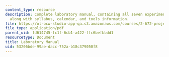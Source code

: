 ```yaml
---
content_type: resource
description: Complete laboratory manual, containing all seven experiments of the course
  along with syllabus, calendar, and tools information.
file: https://ol-ocw-studio-app-qa.s3.amazonaws.com/courses/2-672-project-laboratory-spring-2009/53206bde99aedacc752ab18c379050f8_labmanual.pdf
file_type: application/pdf
parent_uid: fd614745-fc1f-6cb1-a422-ffc6befbbdd1
resourcetype: Document
title: Laboratory Manual
uid: 53206bde-99ae-dacc-752a-b18c379050f8
---
```

